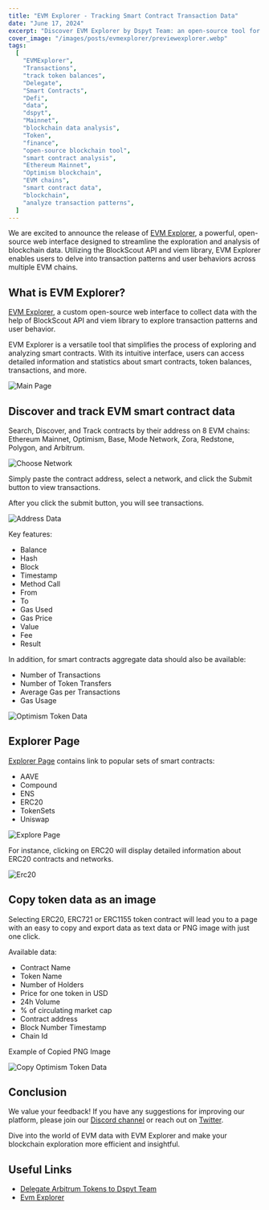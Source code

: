```yaml
---
title: "EVM Explorer - Tracking Smart Contract Transaction Data"
date: "June 17, 2024"
excerpt: "Discover EVM Explorer by Dspyt Team: an open-source tool for exploring and analyzing smart contracts across multiple EVM chains. Explore now!"
cover_image: "/images/posts/evmexplorer/previewexplorer.webp"
tags:
  [
    "EVMExplorer",
    "Transactions",
    "track token balances",
    "Delegate",
    "Smart Contracts",
    "Defi",
    "data",
    "dspyt",
    "Mainnet",
    "blockchain data analysis",
    "Token",
    "finance",
    "open-source blockchain tool",
    "smart contract analysis",
    "Ethereum Mainnet",
    "Optimism blockchain",
    "EVM chains",
    "smart contract data",
    "blockchain",
    "analyze transaction patterns",
  ]
---
```


We are excited to announce the release of [EVM Explorer](https://evmexplorer.com/), a powerful, open-source web interface designed to streamline the exploration and analysis of blockchain data. Utilizing the BlockScout API and viem library, EVM Explorer enables users to delve into transaction patterns and user behaviors across multiple EVM chains.

## What is EVM Explorer?

[EVM Explorer](https://evmexplorer.com/), a custom open-source web interface to collect data with the help of BlockScout API and viem library to explore transaction patterns and user behavior.

EVM Explorer is a versatile tool that simplifies the process of exploring and analyzing smart contracts. With its intuitive interface, users can access detailed information and statistics about smart contracts, token balances, transactions, and more.

![Main Page](images/posts/evmexplorer/mainpageevm.webp)

## Discover and track EVM smart contract data

Search, Discover, and Track contracts by their address on 8 EVM chains: Ethereum Mainnet, Optimism, Base, Mode Network, Zora, Redstone, Polygon, and Arbitrum.

![Choose Network](images/posts/evmexplorer/choosenetwork.webp)

Simply paste the contract address, select a network, and click the Submit button to view transactions.

After you click the submit button, you will see transactions.

![Address Data](images/posts/evmexplorer/addressdata.webp)

Key features:

- Balance
- Hash
- Block
- Timestamp
- Method Call
- From
- To
- Gas Used
- Gas Price
- Value
- Fee
- Result

In addition, for smart contracts aggregate data should also be available:

- Number of Transactions
- Number of Token Transfers
- Average Gas per Transactions
- Gas Usage

![Optimism Token Data](images/posts/evmexplorer/optokendata.webp)

## Explorer Page

[Explorer Page](https://evmexplorer.com/explorer) contains link to popular sets of smart contracts:

- AAVE
- Compound
- ENS
- ERC20
- TokenSets
- Uniswap

![Explore Page](images/posts/evmexplorer/explorepage.webp)

For instance, clicking on ERC20 will display detailed information about ERC20 contracts and networks.

![Erc20](images/posts/evmexplorer/erc20data.webp)

## Copy token data as an image

Selecting ERC20, ERC721 or ERC1155 token contract will lead you to a page with an easy to copy and export data as text data or PNG image with just one click.

Available data:

- Contract Name
- Token Name
- Number of Holders
- Price for one token in USD
- 24h Volume
- % of circulating market cap
- Contract address
- Block Number Timestamp
- Chain Id

Example of Copied PNG Image

![Copy Optimism Token Data](images/posts/evmexplorer/copydataimage.webp)

## Conclusion

We value your feedback! If you have any suggestions for improving our platform, please join our [Discord channel](https://discord.gg/TMEZau6SQ2) or reach out on [Twitter](https://twitter.com/dspytdao).

Dive into the world of EVM data with EVM Explorer and make your blockchain exploration more efficient and insightful.

## Useful Links

- [Delegate Arbitrum Tokens to Dspyt Team](https://www.tally.xyz/profile/0x4c11ba2ed1d936d769d0cce34cbc7ea1e85182d0)
- [Evm Explorer](https://evmexplorer.com/)
